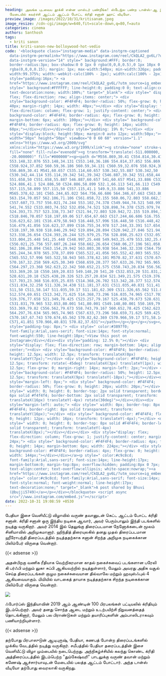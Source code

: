 ```yaml
---
heading: அவங்க புடவைய தூக்கி என்ன மாஸ்டர் பண்றீங்க! ஸ்டேஜ்ல பண்ற டான்ஸ்-ஆ இது!
  மேடையில் கவர்ச்சி ஆட்டம் ஆட்டம் போட்ட க்ரிதி சனான் ஹாட் வீடியோ.
preview_image: /images/2022/10/31/kritisanam.jpeg
image_resize: /cdn-cgi/image/w=640,fit=scale-down,q=80,f=auto
categories: cinema
authors: Santhosh
tags:
  - kriti sanon
title: kriti-sanon-new-bolloywood-hot-vedio
code: '<blockquote class="instagram-media" data-instgrm-captioned
  data-instgrm-permalink="https://www.instagram.com/reel/CkQLA2_gv6L/?utm_source=ig_embed&amp;utm_campaign=loading"
  data-instgrm-version="14" style=" background:#FFF; border:0;
  border-radius:3px; box-shadow:0 0 1px 0 rgba(0,0,0,0.5),0 1px 10px 0
  rgba(0,0,0,0.15); margin: 1px; max-width:540px; min-width:326px; padding:0;
  width:99.375%; width:-webkit-calc(100% - 2px); width:calc(100% - 2px);"><div
  style="padding:16px;"> <a
  href="https://www.instagram.com/reel/CkQLA2_gv6L/?utm_source=ig_embed&amp;utm_campaign=loading"
  style=" background:#FFFFFF; line-height:0; padding:0 0; text-align:center;
  text-decoration:none; width:100%;" target="_blank"> <div style=" display:
  flex; flex-direction: row; align-items: center;"> <div
  style="background-color: #F4F4F4; border-radius: 50%; flex-grow: 0; height:
  40px; margin-right: 14px; width: 40px;"></div> <div style="display: flex;
  flex-direction: column; flex-grow: 1; justify-content: center;"> <div style="
  background-color: #F4F4F4; border-radius: 4px; flex-grow: 0; height: 14px;
  margin-bottom: 6px; width: 100px;"></div> <div style=" background-color:
  #F4F4F4; border-radius: 4px; flex-grow: 0; height: 14px; width:
  60px;"></div></div></div><div style="padding: 19% 0;"></div> <div
  style="display:block; height:50px; margin:0 auto 12px; width:50px;"><svg
  width="50px" height="50px" viewBox="0 0 60 60" version="1.1"
  xmlns="https://www.w3.org/2000/svg"
  xmlns:xlink="https://www.w3.org/1999/xlink"><g stroke="none" stroke-width="1"
  fill="none" fill-rule="evenodd"><g transform="translate(-511.000000,
  -20.000000)" fill="#000000"><g><path d="M556.869,30.41 C554.814,30.41
  553.148,32.076 553.148,34.131 C553.148,36.186 554.814,37.852 556.869,37.852
  C558.924,37.852 560.59,36.186 560.59,34.131 C560.59,32.076 558.924,30.41
  556.869,30.41 M541,60.657 C535.114,60.657 530.342,55.887 530.342,50
  C530.342,44.114 535.114,39.342 541,39.342 C546.887,39.342 551.658,44.114
  551.658,50 C551.658,55.887 546.887,60.657 541,60.657 M541,33.886 C532.1,33.886
  524.886,41.1 524.886,50 C524.886,58.899 532.1,66.113 541,66.113 C549.9,66.113
  557.115,58.899 557.115,50 C557.115,41.1 549.9,33.886 541,33.886
  M565.378,62.101 C565.244,65.022 564.756,66.606 564.346,67.663 C563.803,69.06
  563.154,70.057 562.106,71.106 C561.058,72.155 560.06,72.803 558.662,73.347
  C557.607,73.757 556.021,74.244 553.102,74.378 C549.944,74.521 548.997,74.552
  541,74.552 C533.003,74.552 532.056,74.521 528.898,74.378 C525.979,74.244
  524.393,73.757 523.338,73.347 C521.94,72.803 520.942,72.155 519.894,71.106
  C518.846,70.057 518.197,69.06 517.654,67.663 C517.244,66.606 516.755,65.022
  516.623,62.101 C516.479,58.943 516.448,57.996 516.448,50 C516.448,42.003
  516.479,41.056 516.623,37.899 C516.755,34.978 517.244,33.391 517.654,32.338
  C518.197,30.938 518.846,29.942 519.894,28.894 C520.942,27.846 521.94,27.196
  523.338,26.654 C524.393,26.244 525.979,25.756 528.898,25.623 C532.057,25.479
  533.004,25.448 541,25.448 C548.997,25.448 549.943,25.479 553.102,25.623
  C556.021,25.756 557.607,26.244 558.662,26.654 C560.06,27.196 561.058,27.846
  562.106,28.894 C563.154,29.942 563.803,30.938 564.346,32.338 C564.756,33.391
  565.244,34.978 565.378,37.899 C565.522,41.056 565.552,42.003 565.552,50
  C565.552,57.996 565.522,58.943 565.378,62.101 M570.82,37.631 C570.674,34.438
  570.167,32.258 569.425,30.349 C568.659,28.377 567.633,26.702 565.965,25.035
  C564.297,23.368 562.623,22.342 560.652,21.575 C558.743,20.834 556.562,20.326
  553.369,20.18 C550.169,20.033 549.148,20 541,20 C532.853,20 531.831,20.033
  528.631,20.18 C525.438,20.326 523.257,20.834 521.349,21.575 C519.376,22.342
  517.703,23.368 516.035,25.035 C514.368,26.702 513.342,28.377 512.574,30.349
  C511.834,32.258 511.326,34.438 511.181,37.631 C511.035,40.831 511,41.851
  511,50 C511,58.147 511.035,59.17 511.181,62.369 C511.326,65.562 511.834,67.743
  512.574,69.651 C513.342,71.625 514.368,73.296 516.035,74.965 C517.703,76.634
  519.376,77.658 521.349,78.425 C523.257,79.167 525.438,79.673 528.631,79.82
  C531.831,79.965 532.853,80.001 541,80.001 C549.148,80.001 550.169,79.965
  553.369,79.82 C556.562,79.673 558.743,79.167 560.652,78.425 C562.623,77.658
  564.297,76.634 565.965,74.965 C567.633,73.296 568.659,71.625 569.425,69.651
  C570.167,67.743 570.674,65.562 570.82,62.369 C570.966,59.17 571,58.147 571,50
  C571,41.851 570.966,40.831 570.82,37.631"></path></g></g></g></svg></div><div
  style="padding-top: 8px;"> <div style=" color:#3897f0;
  font-family:Arial,sans-serif; font-size:14px; font-style:normal;
  font-weight:550; line-height:18px;">View this post on
  Instagram</div></div><div style="padding: 12.5% 0;"></div> <div
  style="display: flex; flex-direction: row; margin-bottom: 14px; align-items:
  center;"><div> <div style="background-color: #F4F4F4; border-radius: 50%;
  height: 12.5px; width: 12.5px; transform: translateX(0px)
  translateY(7px);"></div> <div style="background-color: #F4F4F4; height:
  12.5px; transform: rotate(-45deg) translateX(3px) translateY(1px); width:
  12.5px; flex-grow: 0; margin-right: 14px; margin-left: 2px;"></div> <div
  style="background-color: #F4F4F4; border-radius: 50%; height: 12.5px; width:
  12.5px; transform: translateX(9px) translateY(-18px);"></div></div><div
  style="margin-left: 8px;"> <div style=" background-color: #F4F4F4;
  border-radius: 50%; flex-grow: 0; height: 20px; width: 20px;"></div> <div
  style=" width: 0; height: 0; border-top: 2px solid transparent; border-left:
  6px solid #f4f4f4; border-bottom: 2px solid transparent; transform:
  translateX(16px) translateY(-4px) rotate(30deg)"></div></div><div
  style="margin-left: auto;"> <div style=" width: 0px; border-top: 8px solid
  #F4F4F4; border-right: 8px solid transparent; transform:
  translateY(16px);"></div> <div style=" background-color: #F4F4F4; flex-grow:
  0; height: 12px; width: 16px; transform: translateY(-4px);"></div> <div
  style=" width: 0; height: 0; border-top: 8px solid #F4F4F4; border-left: 8px
  solid transparent; transform: translateY(-4px)
  translateX(8px);"></div></div></div> <div style="display: flex;
  flex-direction: column; flex-grow: 1; justify-content: center; margin-bottom:
  24px;"> <div style=" background-color: #F4F4F4; border-radius: 4px; flex-grow:
  0; height: 14px; margin-bottom: 6px; width: 224px;"></div> <div style="
  background-color: #F4F4F4; border-radius: 4px; flex-grow: 0; height: 14px;
  width: 144px;"></div></div></a><p style=" color:#c9c8cd;
  font-family:Arial,sans-serif; font-size:14px; line-height:17px;
  margin-bottom:0; margin-top:8px; overflow:hidden; padding:8px 0 7px;
  text-align:center; text-overflow:ellipsis; white-space:nowrap;"><a
  href="https://www.instagram.com/reel/CkQLA2_gv6L/?utm_source=ig_embed&amp;utm_campaign=loading"
  style=" color:#c9c8cd; font-family:Arial,sans-serif; font-size:14px;
  font-style:normal; font-weight:normal; line-height:17px;
  text-decoration:none;" target="_blank">A post shared by Bhuvi
  (@bujji5749)</a></p></div></blockquote> <script async
  src="//www.instagram.com/embed.js"></script>'
date: 2022-10-31 19:08:59 +0530
---
```

பேதியா இசை வெளியீட்டு விழாவில் வருண் தவானுடன் கெட்ட ஆட்டம் போட்ட க்ரிதி சனான்.
க்ரிதி சனான் ஒரு இந்திய நடிகை ஆவார், அவர் பெரும்பாலும் இந்தி படங்களில் நடித்து வருகிறார். அவர் 2014 இல் தெலுங்கு திரைப்படமான நேனோக்கடைன் மூலம் சினிமாவில் அறிமுகமானார். ஹிந்தித் திரையுலகில் தனது முதல் திரைப்படமான ஹீரோபந்தி  திரைப்படத்தில் நடித்ததற்காக சனான் சிறந்த அறிமுக நடிகைக்கான பிலிம்பேர் விருதை வென்றார்.

{{< adsense >}}


அதன்பிறகு வணிக ரீதியாக வெற்றிகரமான காதல் நகைச்சுவைப் படங்களான பரேலி கி பர்ஃபி  மற்றும் லுகா சுப்பி ஆகியவற்றில் நடித்துள்ளார், மேலும் அவரது அதிக வசூல் செய்த திரைப்படங்கள் குழும நகைச்சுவையான தில்வாலே மற்றும் ஹவுஸ்ஃபுல் 4 ஆகியவையாகும். மிமியில் வாடகைத் தாயாக நடித்ததற்காக சிறந்த நடிகைக்கான பிலிம்பேர் விருதை வென்றார்.


![](/images/2022/10/31/kriti-sanon-new-bolloywood-hot-vedio.jpeg)

ஃபோர்ப்ஸ் இந்தியாவின் 2019 ஆம் ஆண்டின் 100 பிரபலங்கள் பட்டியலில் க்ரிதியும் இடம்பெற்றார். அவர் தனது சொந்த ஆடை மற்றும் உடற்பயிற்சி நிறுவனத்தைத் தொடங்கினார், மேலும் பல பிராண்டுகள் மற்றும் தயாரிப்புகளின் அம்பாஸிடராகவும் பணியாற்றியுள்ளார்.

{{< adsense >}}


தற்போது பிரபாஸுடுன் ஆடிபுருஷ், பேதியா, கணபத் போன்ற திரைப்படங்களில் முக்கிய வேடத்தில் நடித்து வருகிறார். சமீபத்தில் பேதியா தரைப்படத்தின் இசை வெளியீட்டு விழா மும்பையில் நடைபெற்றது. அந்நிகழ்ச்சியில் கலந்து கொண்ட க்ரிதி அத்திரைப்படத்தில் இடம்பெற்ற "தும்கேஷ்வரி" பாடலுக்கு வருண் தவான் மற்றும் கணேஷ் ஆச்சார்யாவுடன் மேடையில் பலத்த ஆட்டம் போட்டார். அந்த டான்ஸ் வீடியோ தற்போது வைரலாகி வருகிறது.